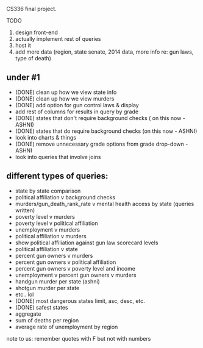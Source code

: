 CS336 final project.

TODO
1. design front-end
2. actually implement rest of queries
3. host it
4. add more data (region, state senate, 2014 data, more info re: gun laws, type of death)

under #1
----------
- (DONE) clean up how we view state info
- (DONE) clean up how we view murders
- (DONE) add option for gun control laws & display
- add rest of columns for results in query by grade
- (DONE) states that don't require background checks ( on this now - ASHNI)
- (DONE) states that do require background checks (on this now - ASHNI)
- look into charts & things
- (DONE) remove unnecessary grade options from grade drop-down - ASHNI
- look into queries that involve joins

different types of queries:
----------------------------
- state by state comparison
- political affiliation v background checks
- murders/gun_death_rank_rate v mental health access by state (queries written)
- poverty level v murders
- poverty level v political affiliation
- unemployment v murders
- political affiliation v murders
- show political affiliation against gun law scorecard levels
- political affiliation v state
- percent gun owners v murders
- percent gun owners v political affiliation
- percent gun owners v poverty level and income
- unemployment v percent gun owners v murders
- handgun murder per state (ashni)
- shotgun murder per state
- etc.. lol
- (DONE) most dangerous states limit, asc, desc, etc. 
- (DONE) safest states
- aggregate
- sum of deaths per region
- average rate of unemployment by region

note to us: remember quotes with F but not with numbers


